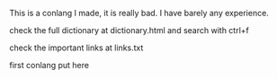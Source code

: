 This is a conlang I made, it is really bad. I have barely any experience.

check the full dictionary at dictionary.html and search with ctrl+f

check the important links at links.txt

first conlang put here
